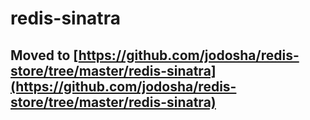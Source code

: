# redis-sinatra
## Moved to [https://github.com/jodosha/redis-store/tree/master/redis-sinatra](https://github.com/jodosha/redis-store/tree/master/redis-sinatra)